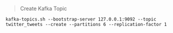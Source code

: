 > Create Kafka Topic

    kafka-topics.sh --bootstrap-server 127.0.0.1:9092 --topic twitter_tweets --create --partitions 6 --replication-factor 1



